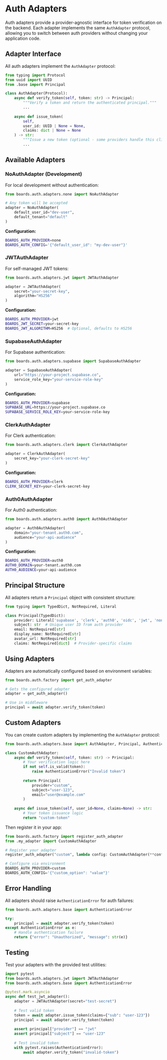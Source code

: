 # Auth Adapters

Auth adapters provide a provider-agnostic interface for token verification on the backend. Each adapter implements the same `AuthAdapter` protocol, allowing you to switch between auth providers without changing your application code.

## Adapter Interface

All auth adapters implement the `AuthAdapter` protocol:

```python
from typing import Protocol
from uuid import UUID
from .base import Principal

class AuthAdapter(Protocol):
    async def verify_token(self, token: str) -> Principal:
        """Verify a token and return the authenticated principal."""
        ...
    
    async def issue_token(
        self, 
        user_id: UUID | None = None, 
        claims: dict | None = None
    ) -> str:
        """Issue a new token (optional - some providers handle this client-side)."""
        ...
```

## Available Adapters

### NoAuthAdapter (Development)

For local development without authentication:

```python
from boards.auth.adapters.none import NoAuthAdapter

# Any token will be accepted
adapter = NoAuthAdapter(
    default_user_id="dev-user",
    default_tenant="default"
)
```

**Configuration:**
```bash
BOARDS_AUTH_PROVIDER=none
BOARDS_AUTH_CONFIG='{"default_user_id": "my-dev-user"}'
```

### JWTAuthAdapter

For self-managed JWT tokens:

```python
from boards.auth.adapters.jwt import JWTAuthAdapter

adapter = JWTAuthAdapter(
    secret="your-secret-key",
    algorithm="HS256"
)
```

**Configuration:**
```bash
BOARDS_AUTH_PROVIDER=jwt
BOARDS_JWT_SECRET=your-secret-key
BOARDS_JWT_ALGORITHM=HS256  # Optional, defaults to HS256
```

### SupabaseAuthAdapter

For Supabase authentication:

```python
from boards.auth.adapters.supabase import SupabaseAuthAdapter

adapter = SupabaseAuthAdapter(
    url="https://your-project.supabase.co",
    service_role_key="your-service-role-key"
)
```

**Configuration:**
```bash
BOARDS_AUTH_PROVIDER=supabase
SUPABASE_URL=https://your-project.supabase.co
SUPABASE_SERVICE_ROLE_KEY=your-service-role-key
```

### ClerkAuthAdapter

For Clerk authentication:

```python
from boards.auth.adapters.clerk import ClerkAuthAdapter

adapter = ClerkAuthAdapter(
    secret_key="your-clerk-secret-key"
)
```

**Configuration:**
```bash
BOARDS_AUTH_PROVIDER=clerk
CLERK_SECRET_KEY=your-clerk-secret-key
```

### Auth0AuthAdapter

For Auth0 authentication:

```python
from boards.auth.adapters.auth0 import Auth0AuthAdapter

adapter = Auth0AuthAdapter(
    domain="your-tenant.auth0.com",
    audience="your-api-audience"
)
```

**Configuration:**
```bash
BOARDS_AUTH_PROVIDER=auth0
AUTH0_DOMAIN=your-tenant.auth0.com
AUTH0_AUDIENCE=your-api-audience
```

## Principal Structure

All adapters return a `Principal` object with consistent structure:

```python
from typing import TypedDict, NotRequired, Literal

class Principal(TypedDict):
    provider: Literal['supabase', 'clerk', 'auth0', 'oidc', 'jwt', 'none']
    subject: str  # Unique user ID from auth provider
    email: NotRequired[str]
    display_name: NotRequired[str]  
    avatar_url: NotRequired[str]
    claims: NotRequired[dict]  # Provider-specific claims
```

## Using Adapters

Adapters are automatically configured based on environment variables:

```python
from boards.auth.factory import get_auth_adapter

# Gets the configured adapter
adapter = get_auth_adapter()

# Use in middleware
principal = await adapter.verify_token(token)
```

## Custom Adapters

You can create custom adapters by implementing the `AuthAdapter` protocol:

```python
from boards.auth.adapters.base import AuthAdapter, Principal, AuthenticationError

class CustomAuthAdapter:
    async def verify_token(self, token: str) -> Principal:
        # Your verification logic here
        if not self.is_valid(token):
            raise AuthenticationError("Invalid token")
            
        return Principal(
            provider="custom",
            subject="user-123",
            email="user@example.com"
        )
    
    async def issue_token(self, user_id=None, claims=None) -> str:
        # Your token issuance logic
        return "custom-token"
```

Then register it in your app:

```python
from boards.auth.factory import register_auth_adapter
from .my_adapter import CustomAuthAdapter

# Register your adapter
register_auth_adapter("custom", lambda config: CustomAuthAdapter(**config))

# Configure via environment
BOARDS_AUTH_PROVIDER=custom
BOARDS_AUTH_CONFIG='{"custom_option": "value"}'
```

## Error Handling

All adapters should raise `AuthenticationError` for auth failures:

```python
from boards.auth.adapters.base import AuthenticationError

try:
    principal = await adapter.verify_token(token)
except AuthenticationError as e:
    # Handle authentication failure
    return {"error": "Unauthorized", "message": str(e)}
```

## Testing

Test your adapters with the provided test utilities:

```python
import pytest
from boards.auth.adapters.jwt import JWTAuthAdapter
from boards.auth.adapters.base import AuthenticationError

@pytest.mark.asyncio
async def test_jwt_adapter():
    adapter = JWTAuthAdapter(secret="test-secret")
    
    # Test valid token
    token = await adapter.issue_token(claims={"sub": "user-123"})
    principal = await adapter.verify_token(token)
    
    assert principal["provider"] == "jwt"
    assert principal["subject"] == "user-123"
    
    # Test invalid token
    with pytest.raises(AuthenticationError):
        await adapter.verify_token("invalid-token")
```